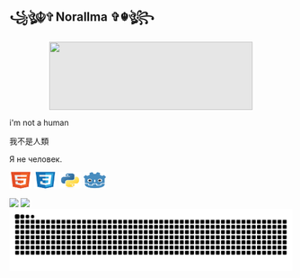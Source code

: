 ## ꧁ঔৣ☬✞ Norallma ✞☬ঔৣ꧂

<img style="display: block;-webkit-user-select: none;margin: auto;cursor: zoom-in;background-color: hsl(0, 0%, 90%);transition: background-color 300ms;" src="https://i.pinimg.com/736x/54/a7/59/54a759f4ef740565d2c557ac7de43a42.jpg" width="362" height="121">

i'm not a human

我不是人類

Я не человек.

<div>
<img align="center" alt="HTML" height="30" width="40" src="https://raw.githubusercontent.com/devicons/devicon/master/icons/html5/html5-original.svg">
<img align="center" alt="CSS" height="30" width="40" src="https://raw.githubusercontent.com/devicons/devicon/master/icons/css3/css3-original.svg">
<img align="center" alt="Python" height="30" width="40" src="https://raw.githubusercontent.com/devicons/devicon/master/icons/python/python-original.svg">
<img align="center" alt="godot" height="30" width="40" src="https://raw.githubusercontent.com/devicons/devicon/master/icons/godot/godot-original.svg">

</div>

<br>
  <img src="https://github-readme-stats.vercel.app/api?username=Norallma&show_icons=true&theme=shadow_red"> <img src="https://github-readme-stats.vercel.app/api/top-langs/?username=Norallma&layout=compact&theme=shadow_red">

<picture>
  <source media="(prefers-color-scheme: dark)" srcset="https://raw.githubusercontent.com/Norallma/Norallma/output/github-contribution-grid-snake-dark.svg">
  <source media="(prefers-color-scheme: light)" srcset="https://raw.githubusercontent.com/Norallma/Norallma/output/github-contribution-grid-snake.svg">
  <img alt="github contribution grid snake animation" src="https://raw.githubusercontent.com/Norallma/Norallma/output/github-contribution-grid-snake.svg">
</picture>
